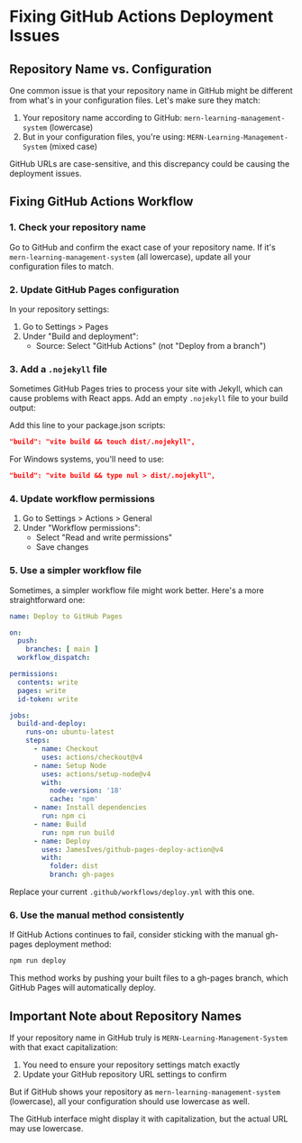 # Fixing GitHub Actions Deployment Issues

## Repository Name vs. Configuration

One common issue is that your repository name in GitHub might be different from what's in your configuration files. Let's make sure they match:

1. Your repository name according to GitHub: `mern-learning-management-system` (lowercase)
2. But in your configuration files, you're using: `MERN-Learning-Management-System` (mixed case)

GitHub URLs are case-sensitive, and this discrepancy could be causing the deployment issues.

## Fixing GitHub Actions Workflow

### 1. Check your repository name

Go to GitHub and confirm the exact case of your repository name. If it's `mern-learning-management-system` (all lowercase), update all your configuration files to match.

### 2. Update GitHub Pages configuration

In your repository settings:
1. Go to Settings > Pages
2. Under "Build and deployment":
   - Source: Select "GitHub Actions" (not "Deploy from a branch")

### 3. Add a `.nojekyll` file

Sometimes GitHub Pages tries to process your site with Jekyll, which can cause problems with React apps. Add an empty `.nojekyll` file to your build output:

Add this line to your package.json scripts:

```json
"build": "vite build && touch dist/.nojekyll",
```

For Windows systems, you'll need to use:

```json
"build": "vite build && type nul > dist/.nojekyll",
```

### 4. Update workflow permissions

1. Go to Settings > Actions > General
2. Under "Workflow permissions":
   - Select "Read and write permissions"
   - Save changes

### 5. Use a simpler workflow file

Sometimes, a simpler workflow file might work better. Here's a more straightforward one:

```yaml
name: Deploy to GitHub Pages

on:
  push:
    branches: [ main ]
  workflow_dispatch:

permissions:
  contents: write
  pages: write
  id-token: write

jobs:
  build-and-deploy:
    runs-on: ubuntu-latest
    steps:
      - name: Checkout
        uses: actions/checkout@v4
      - name: Setup Node
        uses: actions/setup-node@v4
        with:
          node-version: '18'
          cache: 'npm'
      - name: Install dependencies
        run: npm ci
      - name: Build
        run: npm run build
      - name: Deploy
        uses: JamesIves/github-pages-deploy-action@v4
        with:
          folder: dist
          branch: gh-pages
```

Replace your current `.github/workflows/deploy.yml` with this one.

### 6. Use the manual method consistently

If GitHub Actions continues to fail, consider sticking with the manual gh-pages deployment method:

```bash
npm run deploy
```

This method works by pushing your built files to a gh-pages branch, which GitHub Pages will automatically deploy.

## Important Note about Repository Names

If your repository name in GitHub truly is `MERN-Learning-Management-System` with that exact capitalization:
1. You need to ensure your repository settings match exactly
2. Update your GitHub repository URL settings to confirm

But if GitHub shows your repository as `mern-learning-management-system` (lowercase), all your configuration should use lowercase as well.

The GitHub interface might display it with capitalization, but the actual URL may use lowercase.
